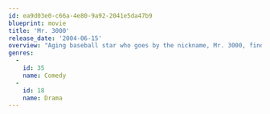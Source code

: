 ```yaml
---
id: ea9d03e0-c66a-4e80-9a92-2041e5da47b9
blueprint: movie
title: 'Mr. 3000'
release_date: '2004-06-15'
overview: "Aging baseball star who goes by the nickname, Mr. 3000, finds out many years after retirement that he didn't quite reach 3,000 hits. Now at age 47 he's back to try and reach that goal."
genres:
  -
    id: 35
    name: Comedy
  -
    id: 18
    name: Drama
---
```

